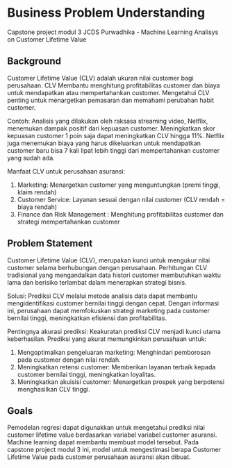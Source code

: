 # Business Problem Understanding
Capstone project modul 3 JCDS Purwadhika - Machine Learning Analisys on Customer Lifetime Value
## Background
Customer Lifetime Value (CLV) adalah ukuran nilai customer bagi perusahaan. CLV Membantu menghitung profitabilitas customer dan biaya untuk mendapatkan atau mempertahankan customer. Mengetahui CLV penting untuk menargetkan pemasaran dan memahami perubahan habit customer.

Contoh: Analisis yang dilakukan oleh raksasa streaming video, Netflix, menemukan dampak positif dari kepuasan customer. Meningkatkan skor kepuasan customer 1 poin saja dapat meningkatkan CLV hingga 11%.  Netflix juga menemukan biaya yang harus dikeluarkan untuk mendapatkan customer baru bisa 7 kali lipat lebih tinggi dari mempertahankan customer yang sudah ada.

Manfaat CLV untuk perusahaan asuransi:

1. Marketing: Menargetkan customer yang menguntungkan (premi tinggi, klaim rendah)
2. Customer Service: Layanan sesuai dengan nilai customer (CLV rendah = biaya rendah)
3. Finance dan Risk Management : Menghitung profitabilitas customer dan strategi mempertahankan customer

## Problem Statement
Customer Lifetime Value (CLV), merupakan kunci untuk mengukur nilai customer selama berhubungan dengan perusahaan. Perhitungan CLV tradisional yang mengandalkan data histori customer membutuhkan waktu lama dan berisiko terlambat dalam menerapkan strategi bisnis.

Solusi: Prediksi CLV melalui metode analisis data dapat membantu mengidentifikasi customer bernilai tinggi dengan cepat. Dengan informasi ini, perusahaan dapat memfokuskan strategi marketing pada customer bernilai tinggi, meningkatkan efisiensi dan profitabilitas.

Pentingnya akurasi prediksi: Keakuratan prediksi CLV menjadi kunci utama keberhasilan. Prediksi yang akurat memungkinkan perusahaan untuk:

1. Mengoptimalkan pengeluaran marketing: Menghindari pemborosan pada customer dengan nilai rendah.
2. Meningkatkan retensi customer: Memberikan layanan terbaik kepada customer bernilai tinggi, meningkatkan loyalitas.
3. Meningkatkan akuisisi customer: Menargetkan prospek yang berpotensi menghasilkan CLV tinggi.

## Goals
Pemodelan regresi dapat digunakkan untuk mengetahui prediksi nilai customer lifetime value berdasarkan variabel variabel customer asuransi. Machine learning dapat membantu membuat model tersebut. Pada capstone project modul 3 ini, model untuk mengestimasi berapa Customer Lifetime Value pada customer perusahaan asuransi akan dibuat.
